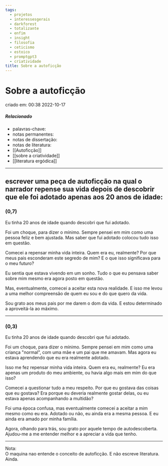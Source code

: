 ```yaml
---
tags:
  - projetos
  - interessesgerais
  - darkforest
  - totalizante
  - enfim
  - insight
  - filosofia
  - ceticismo
  - estoico
  - promptgpt3
  - criatividade
title: Sobre a autoficção
---
```


# Sobre a autoficção

criado em: 00:38 2022-10-17

##### Relacionado

- palavras-chave:  
- notas permanentes: 
- notas de dissertação:
- notas de literatura: 
- [[Autoficção]]
- [[sobre a criatividade]]
- [[literatura ergódica]]

---

## escrever uma peça de autoficção na qual o narrador repense sua vida depois de descobrir que ele foi adotado apenas aos 20 anos de idade:

### (0,7)

Eu tinha 20 anos de idade quando descobri que fui adotado.

Foi um choque, para dizer o mínimo. Sempre pensei em mim como uma pessoa feliz e bem ajustada. Mas saber que fui adotado colocou tudo isso em questão.

Comecei a repensar minha vida inteira. Quem era eu, realmente? Por que meus pais esconderam este segredo de mim? E o que isso significava para o meu futuro?

Eu sentia que estava vivendo em um sonho. Tudo o que eu pensava saber sobre mim mesmo era agora posto em questão.

Mas, eventualmente, comecei a aceitar esta nova realidade. E isso me levou a uma melhor compreensão de quem eu sou e do que quero da vida.

Sou grato aos meus pais por me darem o dom da vida. E estou determinado a aproveitá-la ao máximo. 

---

### (0,3)

Eu tinha 20 anos de idade quando descobri que fui adotado.

Foi um choque, para dizer o mínimo. Sempre pensei em mim como uma criança "normal", com uma mãe e um pai que me amavam. Mas agora eu estava aprendendo que eu era realmente adotado.

Isso me fez repensar minha vida inteira. Quem era eu, realmente? Eu era apenas um produto do meu ambiente, ou havia algo mais em mim do que isso?

Comecei a questionar tudo a meu respeito. Por que eu gostava das coisas que eu gostava? Era porque eu deveria realmente gostar delas, ou eu estava apenas acompanhando a multidão?

Foi uma época confusa, mas eventualmente comecei a aceitar a mim mesmo como eu era. Adotado ou não, eu ainda era a mesma pessoa. E eu ainda era amado por minha família.

Agora, olhando para trás, sou grato por aquele tempo de autodescoberta. Ajudou-me a me entender melhor e a apreciar a vida que tenho.

---

Nota:  
O maquina nao entende o conceito de autoficção. E não escreve literatura. Ainda.
